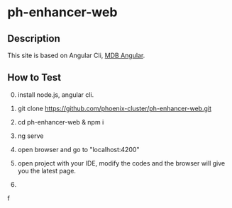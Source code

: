 # ph-enhancer-web


## Description
This site is based on Angular Cli, [MDB Angular](https://mdbootstrap.com/angular/).

## How to Test
0. install node.js, angular cli.

1. git clone https://github.com/phoenix-cluster/ph-enhancer-web.git

2. cd ph-enhancer-web & npm i

3. ng serve 

4. open browser and go to "localhost:4200"

5. open project with your IDE, modify the codes and the browser will give you the latest page.

6.


f
